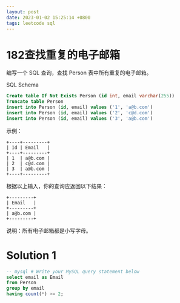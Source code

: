 ```yaml
---
layout: post
date: 2023-01-02 15:25:14 +0800
tags: leetcode sql
---
```


# 182查找重复的电子邮箱

编写一个 SQL 查询，查找 Person 表中所有重复的电子邮箱。

SQL Schema
``` sql
Create table If Not Exists Person (id int, email varchar(255))
Truncate table Person
insert into Person (id, email) values ('1', 'a@b.com')
insert into Person (id, email) values ('2', 'c@d.com')
insert into Person (id, email) values ('3', 'a@b.com')
```

示例：
```
+----+---------+
| Id | Email   |
+----+---------+
| 1  | a@b.com |
| 2  | c@d.com |
| 3  | a@b.com |
+----+---------+
```
根据以上输入，你的查询应返回以下结果：
```
+---------+
| Email   |
+---------+
| a@b.com |
+---------+
```
说明：所有电子邮箱都是小写字母。

# Solution 1
``` sql
-- mysql # Write your MySQL query statement below
select email as Email
from Person
group by email
having count(*) >= 2;
```
